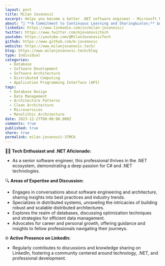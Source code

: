 ```yaml
---
layout: post
title: Milan Jovanović
excerpt: Helps you become a better .NET software engineer - Microsoft MVP&newline;&newline;Talks about &hash;csharp, &hash;dotnet, &hash;databases, &hash;softwareengineering, and &hash;softwarearchitecture
about: "🚀 **A Commitment to Continuous Learning and Sharing&colon;** &newline;&newline;With a focus on growth, both in terms of technical expertise and personal development, this professional actively contributes to the collective learning experience on LinkedIn."
linkedin: https://www.linkedin.com/in/milan-jovanovic/
twitter: https://www.twitter.com/mjovanovictech
youtube: https://youtube.com/@MilanJovanovicTech
github: https://www.github.com/m-jovanovic
website: https://www.milanjovanovic.tech/
blog: https://www.milanjovanovic.tech/blog
type: Individual
categories:
  - Database
  - Software Development
  - Software Architecture
  - Distributed Computing
  - Application Programming Interface (API)
tags:
  - Database Design
  - Data Management
  - Architecture Patterns
  - Clean Architecture
  - Microservices
  - Monolithic Architecture
date: 2023-12-27T00:00:00.000Z
comments: true
published: true
share: true
permalink: milan-jovanović-37MC6
---
```

👨‍💻 **Tech Enthusiast and .NET Aficionado:**
- As a senior software engineer, this professional thrives in the .NET ecosystem, demonstrating a deep passion for C# and .NET technologies.

🔍 **Areas of Expertise and Discussion:**
- Engages in conversations about software engineering and architecture, sharing insights into best practices and industry trends.
- Specializes in distributed systems, unraveling the intricacies of building robust and scalable distributed architectures.
- Explores the realm of databases, discussing optimization techniques and strategies for efficient data management.
- Advocates for career and personal growth, offering guidance and insights to fellow professionals navigating their journeys.

🌐 **Active Presence on LinkedIn:**
- Regularly contributes to discussions and knowledge sharing on LinkedIn, fostering a community centered around technology, .NET, and professional development.

